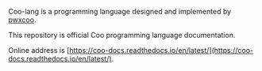 Coo-lang is a programming language designed and implemented by [pwxcoo](https://github.com/pwxcoo).

This repository is official Coo programming language documentation.

Online address is [https://coo-docs.readthedocs.io/en/latest/](https://coo-docs.readthedocs.io/en/latest/).